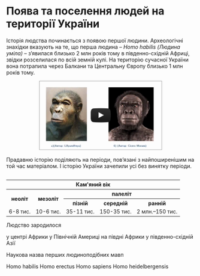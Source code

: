 Поява та поселення людей на території України
=============================================
Історія людства починається з появою першої людини. Археологічні
знахідки вказують на те, що перша людина – *Homo habilis (Людина
уміла)* – з’явилася близько 2 млн років тому в південно-східній Африці,
звідки розселилася по всій земній кулі. На територію сучасної України
вона потрапила через Балкани та Центральну Європу близько 1 млн років
тому.

<div class="remodal-bg">
  <p align="center">
  <a href="#modal"><img src='images/homo_habillis11.png' width="65%" onmouseover="this.src='images/homo_habillis12.png';" onmouseout="this.src='images/homo_habillis11.png';" /></a>
  </p>
</div>

Прадавню історію поділяють на періоди, пов’язані з найпоширенішим на той
час матеріалом. І історію України зачепили усі без винятку періоди.

<div align="center">
<table align="center>
<tr>
    <td><b>Залізний вік</b></td>
    <td><b>Бронзовий вік</b></td>
    <td><b>Енеоліт</b></td>
    <td><b>Кам'яний вік</b></td>
</tr>
<tr>
    <td>I тис. до н. е.</td>
    <td>II-I тис. до н. е.</td>
    <td>IV-III тис. до н. е.</td>
    <td>6 тис. – 2 млн років тому</td>
</tr>
</table>
</div>

<div align="center">
<table align="center">
 <tr>
    <th colspan="5">Кам'яний вік</th>
  </tr>
  <tr>
    <th rowspan="2">неоліт</th>
    <th rowspan="2">мезоліт</th>
    <th colspan="3">палеліт</th>
  </tr>
    <th>пізній</th>
    <th>середній</th>
    <th>ранній</th>
   <tr>
        <td>6-8 тис.</td>
        <td>10-6 тис.</td>
        <td>35-11 тис.</td>
        <td>150-35 тис.</td>
        <td>2 млн.–150 тис.</td>
   </tr>
</table>
</div>



<quiz correctLabel="correct!" incorrectLabel="incorrect!" checkLabel="check ansert">
    <question>
    <p>Людство зародилося</p>
        <answer>у центрі Африки</answer>
        <answer>у Північній Америці</answer>
        <answer correct>на півдні Африки</answer>
        <answer>у південно-східній Азії</answer>
    </question>
    <question>
        <p>Наукова назва перших людиноподібних мавп</p>
        <answer correct>Homo habilis </answer>
        <answer>Homo erectus</answer>
        <answer>Homo sapiens</answer>
        <answer>Homo heidelbergensis</answer>
    </question>
</quiz>
